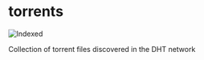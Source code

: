 torrents 
========
![Indexed](https://img.shields.io/badge/indexed-208662-blue)

Collection of torrent files discovered in the DHT network
